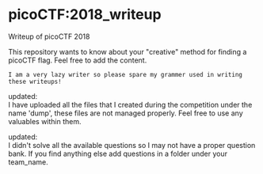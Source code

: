 # picoCTF:2018_writeup

Writeup of picoCTF 2018

This repository wants to know about your "creative" method for finding a picoCTF flag.
Feel free to add the content.

```
I am a very lazy writer so please spare my grammer used in writing these writeups!
```

updated:<br>
I have uploaded all the files that I created during the competition under the name 'dump', these files are not managed properly. Feel free to use any valuables within them.
<br>

updated:<br>
I didn't solve all the available questions so I may not have a proper question bank. If you find anything else add questions in a folder under your team_name.

